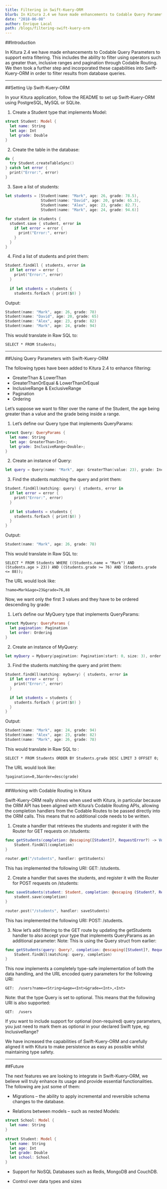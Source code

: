 ```yaml
---
title: Filtering in Swift-Kuery-ORM
blurb: In Kitura 2.4 we have made enhancements to Codable Query Parameters to support extra filtering
date: "2018-06-08"
author: Enrique Lacal
path: /blogs/filtering-swift-kuery-orm
---
```


##Introduction

In Kitura 2.4 we have made enhancements to Codable Query Parameters to support extra filtering. This includes the ability to filter using operators such as greater than, inclusive ranges and pagination through Codable Routing. We then took a further step and incorporated these capabilities into Swift-Kuery-ORM in order to filter results from database queries.

---

##Setting Up Swift-Kuery-ORM

In your Kitura application, follow the README to set up Swift-Kuery-ORM using PostgreSQL, MySQL or SQLite.

1. Create a Student type that implements Model:
```swift
struct Student: Model {
  let name: String
  let age: Int
  let grade: Double
}
```

2. Create the table in the database:
```swift
do {
  try Student.createTableSync()
} catch let error {
  print("Error:", error)
}
```

3. Save a list of students:
```swift
let students = [Student(name: "Mark", age: 26, grade: 78.5),
                Student(name: "David", age: 20, grade: 65.3),
                Student(name: "Alex", age: 23, grade: 82.7),
                Student(name: "Mark", age: 24, grade: 94.6)]
                 
for student in students {
  student.save { student, error in
    if let error = error {
      print("Error:", error)
    }
  }
}
```

4. Find a list of students and print them:

```swift
Student.findAll { students, error in
  if let error = error {
    print("Error:", error)    
  }
   
  if let students = students {
    students.forEach { print($0) }
```

Output:

```swift
Student(name: "Mark", age: 26, grade: 78)
Student(name: "David", age: 20, grade: 65)
Student(name: "Alex", age: 23, grade: 82)
Student(name: "Mark", age: 24, grade: 94)
```

This would translate in Raw SQL to:

```
SELECT * FROM Students;
```

---

##Using Query Parameters with Swift-Kuery-ORM

The following types have been added to Kitura 2.4 to enhance filtering:

- GreaterThan & LowerThan
- GreaterThanOrEqual & LowerThanOrEqual
- InclusiveRange & ExclusiveRange
- Pagination
- Ordering

Let’s suppose we want to filter over the name of the Student, the age being greater than a value and the grade being inside a range.

1. Let’s define our Query type that implements QueryParams:
```swift
struct Query: QueryParams {
  let name: String
  let age: GreaterThan<Int>;
  let grade: InclusiveRange<Double>;
} 
```

2. Create an instance of Query:
```swift
let query = Query(name: "Mark", age: GreaterThan(value: 23), grade: InclusiveRange(start: 76, end: 88))
```

3. Find the students matching the query and print them:

```swift
Student.findAll(matching: query) { students, error in
  if let error = error {
    print("Error:", error)    
  }
   
  if let students = students {
    students.forEach { print($0) }
  }
}
```

Output:

```swift
Student(name: "Mark", age: 26, grade: 78)
```

This would translate in Raw SQL to:

```
SELECT * FROM Students WHERE ((Students.name = "Mark") AND (Students.age > 23)) AND ((Students.grade >= 76) AND (Students.grade <= 88));
```

The URL would look like:

```
?name=Mark&age=23&grade=76,88
```

Now, we want only the first 3 values and they have to be ordered descending by grade:

1. Let’s define our MyQuery type that implements QueryParams:
```swift
struct MyQuery: QueryParams {
  let pagination: Pagination
  let order: Ordering
}
```

2. Create an instance of MyQuery:
```swift
let myQuery = MyQuery(pagination: Pagination(start: 0, size: 3), order: Ordering(by: .desc("grade")))
```

3. Find the students matching the query and print them:
```swift
Student.findAll(matching: myQuery) { students, error in
  if let error = error {
    print("Error:", error)    
  }
   
  if let students = students {
    students.forEach { print($0) }
  }
}
```

Output:

```swift
Student(name: "Mark", age: 24, grade: 94)
Student(name: "Alex", age: 23, grade: 82)
Student(name: "Mark", age: 26, grade: 78)
```

This would translate in Raw SQL to :

```
SELECT * FROM Students ORDER BY Students.grade DESC LIMIT 3 OFFSET 0;
```

The URL would look like:

```
?pagination=0,3&order=desc(grade)
```

---

##Working with Codable Routing in Kitura

Swift-Kuery-ORM really shines when used with Kitura, in particular because the ORM API has been aligned with Kitura’s Codable Routing APIs, allowing the completion handlers from the Codable Routes to be passed directly into the ORM calls. This means that no additional code needs to be written.

1. Create a handler that retrieves the students and register it with the Router for GET requests on /students:

```swift
func getStudents(completion: @escaping([Student]?, RequestError?) -> Void) -> Void {
    Student.findAll(completion)
}
 
router.get("/students", handler: getStudents)
```

This has implemented the following URI: GET: /students.

2. Create a handler that saves the students, and register it with the Router for POST requests on /students:

```swift
func saveStudents(student: Student, completion: @escaping (Student?, RequestError?) -> Void) -> Void {
    student.save(completion)
}
  
router.post("/students", handler: saveStudents)
```

This has implemented the following URI: POST: /students.

3. Now let’s add filtering to the GET route by updating the getStudents handler to also accept your type that implements QueryParams as an additional parameter:
Note: This is using the Query struct from earlier:

```swift
func getStudents(query: Query?, completion: @escaping([Student]?, RequestError?) -> Void) -> Void {
    Student.findAll(matching: query, completion)
}
```

This now implements a completely type-safe implementation of both the data handling, and the URL encoded query parameters for the following URI:

```
GET:  /users?name=<String>&age=<Int>&grade=<Int>,<Int>
```

Note: that the type Query is set to optional. This means that the following URI is also supported:

```
GET:  /users
```

If you want to include support for optional (non-required) query parameters, you just need to mark them as optional in your declared Swift type, eg: InclusiveRange?

We have increased the capabilities of Swift-Kuery-ORM and carefully aligned it with Kitura to make persistence as easy as possible whilst maintaining type safety.

---

##Future

The next features we are looking to integrate in Swift-Kuery-ORM, we believe will truly enhance its usage and provide essential functionalities. The following are just some of them:

- Migrations – the ability to apply incremental and reversible schema changes to the database.

- Relations between models – such as nested Models:

```swift
struct School: Model {
  let name: String
}
 
struct Student: Model {
  let name: String
  let age: Int
  let grade: Double
  let school: School
}
```

- Support for NoSQL Databases such as Redis, MongoDB and CouchDB.

- Control over data types and sizes

